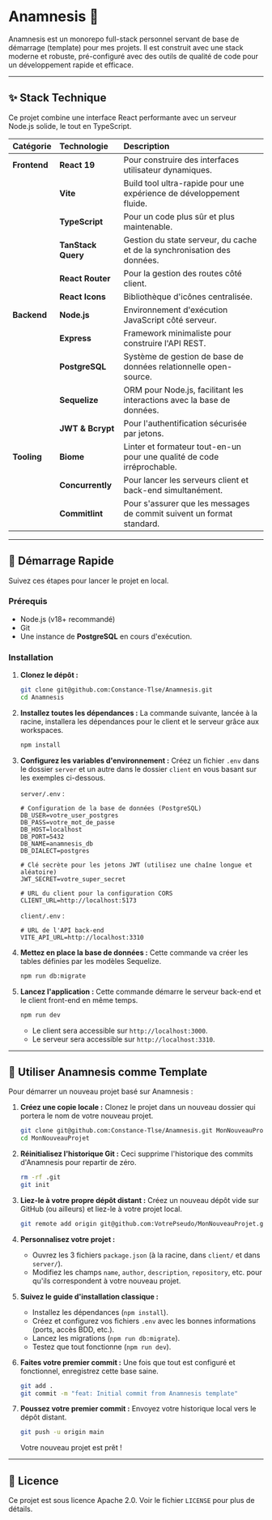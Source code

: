 # Anamnesis 🔮

Anamnesis est un monorepo full-stack personnel servant de base de démarrage (template) pour mes projets. Il est construit avec une stack moderne et robuste, pré-configuré avec des outils de qualité de code pour un développement rapide et efficace.

---

## ✨ Stack Technique

Ce projet combine une interface React performante avec un serveur Node.js solide, le tout en TypeScript.

| Catégorie      | Technologie     | Description                                                              |
| :------------- | :-------------- | :----------------------------------------------------------------------- |
| **Frontend** | **React 19** | Pour construire des interfaces utilisateur dynamiques.                   |
|                | **Vite** | Build tool ultra-rapide pour une expérience de développement fluide.     |
|                | **TypeScript** | Pour un code plus sûr et plus maintenable.                               |
|                | **TanStack Query** | Gestion du state serveur, du cache et de la synchronisation des données. |
|                | **React Router** | Pour la gestion des routes côté client.                                  |
|                | **React Icons** | Bibliothèque d'icônes centralisée.                                       |
| **Backend** | **Node.js** | Environnement d'exécution JavaScript côté serveur.                       |
|                | **Express** | Framework minimaliste pour construire l'API REST.                        |
|                | **PostgreSQL** | Système de gestion de base de données relationnelle open-source.         |
|                | **Sequelize** | ORM pour Node.js, facilitant les interactions avec la base de données.   |
|                | **JWT & Bcrypt** | Pour l'authentification sécurisée par jetons.                            |
| **Tooling** | **Biome** | Linter et formateur tout-en-un pour une qualité de code irréprochable.   |
|                | **Concurrently** | Pour lancer les serveurs client et back-end simultanément.               |
|                | **Commitlint** | Pour s'assurer que les messages de commit suivent un format standard.    |

---

## 🚀 Démarrage Rapide

Suivez ces étapes pour lancer le projet en local.

### Prérequis

-   Node.js (v18+ recommandé)
-   Git
-   Une instance de **PostgreSQL** en cours d'exécution.

### Installation

1.  **Clonez le dépôt :**

    ```bash
    git clone git@github.com:Constance-Tlse/Anamnesis.git
    cd Anamnesis
    ```

2.  **Installez toutes les dépendances :** La commande suivante, lancée à la racine, installera les dépendances pour le client et le serveur grâce aux workspaces.

    ```bash
    npm install
    ```

3.  **Configurez les variables d'environnement :** Créez un fichier `.env` dans le dossier `server` et un autre dans le dossier `client` en vous basant sur les exemples ci-dessous.

    `server/.env` :

    ```properties
    # Configuration de la base de données (PostgreSQL)
    DB_USER=votre_user_postgres
    DB_PASS=votre_mot_de_passe
    DB_HOST=localhost
    DB_PORT=5432
    DB_NAME=anamnesis_db
    DB_DIALECT=postgres

    # Clé secrète pour les jetons JWT (utilisez une chaîne longue et aléatoire)
    JWT_SECRET=votre_super_secret

    # URL du client pour la configuration CORS
    CLIENT_URL=http://localhost:5173
    ```

    `client/.env` :

    ```properties
    # URL de l'API back-end
    VITE_API_URL=http://localhost:3310
    ```

4.  **Mettez en place la base de données :** Cette commande va créer les tables définies par les modèles Sequelize.

    ```bash
    npm run db:migrate
    ```

5. **Lancez l'application :** Cette commande démarre le serveur back-end et le client front-end en même temps.

    ```bash
    npm run dev
    ```

    * Le client sera accessible sur `http://localhost:3000`.
    * Le serveur sera accessible sur `http://localhost:3310`.

---

## 🚀 Utiliser Anamnesis comme Template

Pour démarrer un nouveau projet basé sur Anamnesis :

1.  **Créez une copie locale :** Clonez le projet dans un nouveau dossier qui portera le nom de votre nouveau projet.

    ```bash
    git clone git@github.com:Constance-Tlse/Anamnesis.git MonNouveauProjet
    cd MonNouveauProjet
    ```

2.  **Réinitialisez l'historique Git :** Ceci supprime l'historique des commits d'Anamnesis pour repartir de zéro.

    ```bash
    rm -rf .git
    git init
    ```

3.  **Liez-le à votre propre dépôt distant :** Créez un nouveau dépôt vide sur GitHub (ou ailleurs) et liez-le à votre projet local.

    ```bash
    git remote add origin git@github.com:VotrePseudo/MonNouveauProjet.git
    ```

4.  **Personnalisez votre projet :**
    * Ouvrez les 3 fichiers `package.json` (à la racine, dans `client/` et dans `server/`).
    * Modifiez les champs `name`, `author`, `description`, `repository`, etc. pour qu'ils correspondent à votre nouveau projet.

5.  **Suivez le guide d'installation classique :**
    * Installez les dépendances (`npm install`).
    * Créez et configurez vos fichiers `.env` avec les bonnes informations (ports, accès BDD, etc.).
    * Lancez les migrations (`npm run db:migrate`).
    * Testez que tout fonctionne (`npm run dev`).

6.  **Faites votre premier commit :** Une fois que tout est configuré et fonctionnel, enregistrez cette base saine.

    ```bash
    git add .
    git commit -m "feat: Initial commit from Anamnesis template"
    ```

7.  **Poussez votre premier commit :** Envoyez votre historique local vers le dépôt distant.

    ```bash
    git push -u origin main
    ```

    Votre nouveau projet est prêt !

---

## 📜 Licence

Ce projet est sous licence Apache 2.0. Voir le fichier `LICENSE` pour plus de détails.